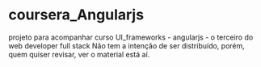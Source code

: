 # coursera_Angularjs
projeto para acompanhar curso UI_frameworks - angularjs - o terceiro do web developer full stack
Não tem a intenção de ser distribuído, porém, quem quiser revisar, ver o material está aí.
